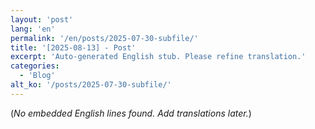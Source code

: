 ```yaml
---
layout: 'post'
lang: 'en'
permalink: '/en/posts/2025-07-30-subfile/'
title: '[2025-08-13] - Post'
excerpt: 'Auto-generated English stub. Please refine translation.'
categories:
  - 'Blog'
alt_ko: '/posts/2025-07-30-subfile/'
---
```


(*No embedded English lines found. Add translations later.*)
